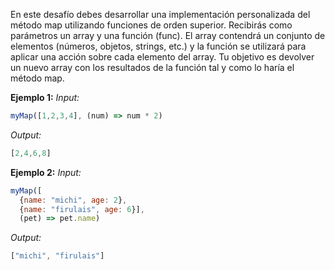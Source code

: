 En este desafío debes desarrollar una implementación personalizada del método map utilizando funciones de orden superior.
Recibirás como parámetros un array y una función (func). El array contendrá un conjunto de elementos (números, objetos, strings, etc.) y la función se utilizará para aplicar una acción sobre cada elemento del array. Tu objetivo es devolver un nuevo array con los resultados de la función tal y como lo haría el método map.

**Ejemplo 1:**
*Input:*
```javascript
myMap([1,2,3,4], (num) => num * 2)
```
*Output:*
```javascript
[2,4,6,8]
```

**Ejemplo 2:**
*Input:*
```javascript
myMap([
  {name: "michi", age: 2},
  {name: "firulais", age: 6}],
  (pet) => pet.name)
```
*Output:*
```javascript
["michi", "firulais"]
```